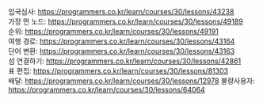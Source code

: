 입국심사: https://programmers.co.kr/learn/courses/30/lessons/43238  
가장 먼 노드: https://programmers.co.kr/learn/courses/30/lessons/49189   
순위: https://programmers.co.kr/learn/courses/30/lessons/49191  
여행 경로: https://programmers.co.kr/learn/courses/30/lessons/43164   
단어 변환: https://programmers.co.kr/learn/courses/30/lessons/43163   
섬 연결하기: https://programmers.co.kr/learn/courses/30/lessons/42861  
표 편집: https://programmers.co.kr/learn/courses/30/lessons/81303  
배달: https://programmers.co.kr/learn/courses/30/lessons/12978
불량사용자: https://programmers.co.kr/learn/courses/30/lessons/64064
